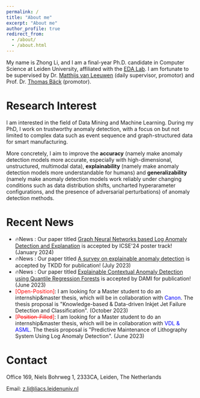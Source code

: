```yaml
---
permalink: /
title: "About me"
excerpt: "About me"
author_profile: true
redirect_from: 
  - /about/
  - /about.html
---
```


My name is Zhong Li, and I am a final-year Ph.D. candidate in Computer Science at Leiden University, affiliated with the [EDA Lab](https://eda.liacs.nl/). I am fortunate  to be supervised  by Dr. [Matthijs van Leeuwen](https://scholar.google.com/citations?user=GGLwU28AAAAJ&hl=en&oi=ao) (daily supervisor, promotor) and Prof. Dr. [Thomas Bäck](https://scholar.google.com/citations?hl=en&user=x7LEID0AAAAJ) (promotor).

Research Interest
======
I am interested in the field of Data Mining and Machine Learning. During my PhD, I work on trustworthy anomaly detection, with a focus on but not limited to complex data such as event sequence and graph-structured data for smart manufacturing. 

More concretely, I aim to improve the **accuracy** (namely make anomaly detection models more accurate, especially with high-dimensional, unstructured, multimodal data), **explainability** (namely make anomaly detection models more understandable for humans) and **generalizability** (namely make anomaly detection models work reliably under changing conditions such as data distribution shifts, uncharted hyperarameter configurations, and the presence of adversarial perturbations) of anomaly detection methods.


Recent News
======
- 🔥News : Our paper titled [Graph Neural Networks based Log Anomaly Detection and Explanation](https://arxiv.org/abs/2307.00527) is accepted by ICSE'24 poster track! (January 2024)
- 🔥News : Our paper titled [A survey on explainable anomaly detection](https://dl.acm.org/doi/full/10.1145/3609333) is accepted by TKDD for publication! (July 2023)
- 🔥News : Our paper titled [Explainable Contextual Anomaly Detection using Quantile Regression Forests](https://link.springer.com/article/10.1007/s10618-023-00967-z) is accepted by DAMI for publication! (June 2023)
- <span style="color:red">[Open-Position]</span>: I am looking for a Master student to do an internship&master thesis, which will be in collaboration with <span style="color:blue">Canon</span>. The thesis proposal is "Knowledge-based & Data-driven Inkjet Jet Failure Detection and Classification".  (October 2023)
- <span style="color:red">[~~Position-Filled~~]</span>: I am looking for a Master student to do an internship&master thesis, which will be in collaboration with <span style="color:blue">VDL & ASML</span>. The thesis proposal is "Predictive Maintenance of Lithography System Using Log Anomaly Detection". (June 2023)


Contact
======
Office 169, Niels Bohrweg 1, 2333CA, Leiden, The Netherlands

Email: z.li@liacs.leidenuniv.nl
